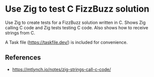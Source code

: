 # Use Zig to test C FizzBuzz solution

Use Zig to create tests for a FizzBuzz solution written in C. Shows Zig calling C code and Zig tests testing C code. Also shows how to receive strings from C.

A Task file (<https://taskfile.dev/>) is included for convenience.

## References
- <https://mtlynch.io/notes/zig-strings-call-c-code/>
